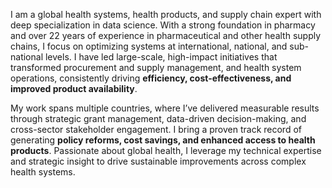 I am a global health systems, health products, and supply chain expert with deep specialization in data science. With a strong foundation in pharmacy and over 22 years of experience in pharmaceutical and other health supply chains, I focus on optimizing systems at international, national, and sub-national levels. I have led large-scale, high-impact initiatives that transformed procurement and supply management, and health system operations, consistently driving **efficiency, cost-effectiveness, and improved product availability**.

My work spans multiple countries, where I’ve delivered measurable results through strategic grant management, data-driven decision-making, and cross-sector stakeholder engagement. I bring a proven track record of generating **policy reforms, cost savings, and enhanced access to health products**. Passionate about global health, I leverage my technical expertise and strategic insight to drive sustainable improvements across complex health systems.

